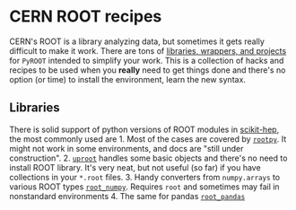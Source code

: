 # CERN ROOT recipes

CERN's ROOT is a library analyzing data, but sometimes it gets really difficult to make it work.
There are tons of [libraries, wrappers, and projects](#Libraries) for `PyROOT` intended to simplify your work.
This is a collection of hacks and recipes to be used when you **really** need to get things done and there's no option (or time) to install the environment, learn the new syntax.


## Libraries
There is solid support of python versions of ROOT modules in [scikit-hep](https://github.com/scikit-hep/), the most commonly used are
    1. Most of the cases are covered by [`rootpy`](https://github.com/rootpy/rootpy). It might not work in some environments, and docs are "still under construction".
    2. [`uproot`](https://github.com/scikit-hep/uproot) handles some basic objects and there's no need to install ROOT library. It's very neat, but not useful (so far) if you have collections in your `*.root` files.
    3. Handy converters from `numpy.arrays` to various ROOT types [`root_numpy`](https://github.com/scikit-hep/root_numpy). Requires `root` and sometimes may fail in nonstandard environments
    4. The same for pandas [`root_pandas`](https://github.com/scikit-hep/root_pandas)
